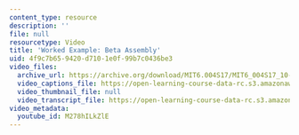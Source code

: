 ```yaml
---
content_type: resource
description: ''
file: null
resourcetype: Video
title: 'Worked Example: Beta Assembly'
uid: 4f9c7b65-9420-d710-1e0f-99b7c0436be3
video_files:
  archive_url: https://archive.org/download/MIT6.004S17/MIT6_004S17_10-02-08-01_300k.mp4
  video_captions_file: https://open-learning-course-data-rc.s3.amazonaws.com/6-004-computation-structures-spring-2017/b2a56c89fc465d3b945d827ee794e027_M278hILkZlE.vtt
  video_thumbnail_file: null
  video_transcript_file: https://open-learning-course-data-rc.s3.amazonaws.com/6-004-computation-structures-spring-2017/381a56848f2c1a2138f52bb4630ca4bc_M278hILkZlE.pdf
video_metadata:
  youtube_id: M278hILkZlE
---
```

